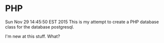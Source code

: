 # PHP
Sun Nov 29 14:45:50 EST 2015
This is my attempt to create a PHP database class for the database postgresql.

I'm new at this stuff.
What?

